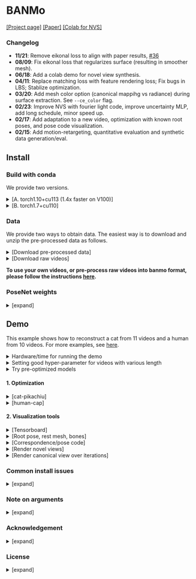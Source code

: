 # BANMo 
[[Project page]](https://banmo-www.github.io/) [[Paper]](https://banmo-www.github.io/banmo-cvpr.pdf) [[Colab for NVS]](https://colab.research.google.com/drive/1dQJn1vsuz0DkyRZbOA1SulkVQ0V1kMUP?usp=sharing)

### Changelog
- **11/21**: Remove eikonal loss to align with paper results, [#36](https://github.com/facebookresearch/banmo/issues/36)
- **08/09**: Fix eikonal loss that regularizes surface (resulting in smoother mesh).
- **06/18**: Add a colab demo for novel view synthesis.
- **04/11**: Replace matching loss with feature rendering loss; Fix bugs in LBS; Stablize optimization.
- **03/20**: Add mesh color option (canonical mappihg vs radiance) during surface extraction. See `--ce_color` flag.
- **02/23**: Improve NVS with fourier light code, improve uncertainty MLP, add long schedule, minor speed up.
- **02/17**: Add adaptation to a new video, optimization with known root poses, and pose code visualization.
- **02/15**: Add motion-retargeting, quantitative evaluation and synthetic data generation/eval.

## Install
### Build with conda
We provide two versions. 
<details><summary>[A. torch1.10+cu113 (1.4x faster on V100)]</summary>

```
# clone repo
git clone git@github.com:facebookresearch/banmo.git --recursive
cd banmo
# install conda env
conda env create -f misc/banmo-cu113.yml
conda activate banmo-cu113
# install pytorch3d (takes minutes), kmeans-pytorch
pip install -e third_party/pytorch3d
pip install -e third_party/kmeans_pytorch
# install detectron2
python -m pip install detectron2 -f \
  https://dl.fbaipublicfiles.com/detectron2/wheels/cu113/torch1.10/index.html
```
</details>

<details><summary>[B. torch1.7+cu110]</summary>

```
# clone repo
git clone git@github.com:facebookresearch/banmo.git --recursive
cd banmo
# install conda env
conda env create -f misc/banmo.yml
conda activate banmo
# install kmeans-pytorch
pip install -e third_party/kmeans_pytorch
# install detectron2
python -m pip install detectron2 -f \
  https://dl.fbaipublicfiles.com/detectron2/wheels/cu110/torch1.7/index.html
```
</details>

### Data
We provide two ways to obtain data. 
The easiest way is to download and unzip the pre-processed data as follows.
<details><summary>[Download pre-processed data]</summary>

We provide preprocessed data for cat and human.
Download the pre-processed `rgb/mask/flow/densepose` images as follows
```
# (~8G for each)
bash misc/processed/download.sh cat-pikachiu
bash misc/processed/download.sh human-cap
```
</details>

<details><summary>[Download raw videos]</summary>

Download raw videos to `./raw/` folder
```
bash misc/vid/download.sh cat-pikachiu
bash misc/vid/download.sh human-cap
bash misc/vid/download.sh dog-tetres
bash misc/vid/download.sh cat-coco
```
</details>

**To use your own videos, or pre-process raw videos into banmo format, 
please follow the instructions [here](./preprocess).**

### PoseNet weights
<details><summary>[expand]</summary>

Download pre-trained PoseNet weights for human and quadrupeds
```
mkdir -p mesh_material/posenet && cd "$_"
wget $(cat ../../misc/posenet.txt); cd ../../
```
</details>


## Demo
This example shows how to reconstruct a cat from 11 videos and a human from 10 videos.
For more examples, see [here](./scripts/README.md).

<details><summary>Hardware/time for running the demo</summary>

The [short schedule](./scripts/template-short.sh) takes 4 hours on 2 V100 GPUs (+SSD storage).
To reach higher quality, the [full schedule](./scripts/template.sh) takes 12 hours.
We provide a [script](./scripts/template-accu.sh) that use gradient accumulation
 to support experiments on fewer GPUs / GPU with lower memory.
</details>

<details><summary>Setting good hyper-parameter for videos with various length</summary>

When optimizing videos with different lengths, we found it useful to scale batchsize with the number of frames.
A rule of thumb is to set "num gpus" x "batch size" x "accu steps" ~= num frames.
This means more video frames needs more GPU memory but the same optimization time.
</details>

<details><summary>Try pre-optimized models</summary>

We provide [pre-optimized models](https://www.dropbox.com/sh/5ue6tpsqmt6gstw/AAB9FD6on0UZDnThr6GEde46a?dl=0) 
and scripts to run novel view synthesis and mesh extraction (results saved at `tmp/*all.mp4`). Also see this [Colab for NVS](https://colab.research.google.com/drive/1dQJn1vsuz0DkyRZbOA1SulkVQ0V1kMUP?usp=sharing).
 
```
# download pre-optimized models
mkdir -p tmp && cd "$_"
wget https://www.dropbox.com/s/qzwuqxp0mzdot6c/cat-pikachiu.npy
wget https://www.dropbox.com/s/dnob0r8zzjbn28a/cat-pikachiu.pth
wget https://www.dropbox.com/s/p74aaeusprbve1z/opts.log # flags used at opt time
cd ../

seqname=cat-pikachiu
# render novel views
bash scripts/render_nvs.sh 0 $seqname tmp/cat-pikachiu.pth 5 0
# argv[1]: gpu id
# argv[2]: sequence name
# argv[3]: path to the weights
# argv[4]: video id used for pose traj
# argv[5]: video id used for root traj

# Extract articulated meshes and render
bash scripts/render_mgpu.sh 0 $seqname tmp/cat-pikachiu.pth \
        "0 5" 64
# argv[1]: gpu id
# argv[2]: sequence name
# argv[3]: weights path
# argv[4]: video id separated by space
# argv[5]: resolution of running marching cubes (use 256 to get higher-res mesh)
```

</details>

#### 1. Optimization
<details><summary>[cat-pikachiu]</summary>

```
seqname=cat-pikachiu
# To speed up data loading, we store images as lines of pixels). 
# only needs to run it once per sequence and data are stored
python preprocess/img2lines.py --seqname $seqname

# Optimization
bash scripts/template.sh 0,1 $seqname 10001 "no" "no"
# argv[1]: gpu ids separated by comma 
# args[2]: sequence name
# args[3]: port for distributed training
# args[4]: use_human, pass "" for human cse, "no" for quadreped cse
# args[5]: use_symm, pass "" to force x-symmetric shape

# Extract articulated meshes and render
bash scripts/render_mgpu.sh 0 $seqname logdir/$seqname-e120-b256-ft2/params_latest.pth \
        "0 1 2 3 4 5 6 7 8 9 10" 256
# argv[1]: gpu id
# argv[2]: sequence name
# argv[3]: weights path
# argv[4]: video id separated by space
# argv[5]: resolution of running marching cubes (256 by default)
```

https://user-images.githubusercontent.com/13134872/154554031-332e2355-3303-43e3-851c-b5812699184b.mp4


</details>

<details><summary>[human-cap]</summary>

```
seqname=adult7
python preprocess/img2lines.py --seqname $seqname
bash scripts/template.sh 0,1 $seqname 10001 "" ""
bash scripts/render_mgpu.sh 0 $seqname logdir/$seqname-e120-b256-ft2/params_latest.pth \
        "0 1 2 3 4 5 6 7 8 9" 256
```

https://user-images.githubusercontent.com/13134872/154554210-3bb0a439-fe46-4ea3-a058-acecf5f8dbb5.mp4
  
</details>

#### 2. Visualization tools
<details><summary>[Tensorboard]</summary>

```
# You may need to set up ssh tunneling to view the tensorboard monitor locally.
screen -dmS "tensorboard" bash -c "tensorboard --logdir=logdir --bind_all"
```
</details>

<details><summary>[Root pose, rest mesh, bones]</summary>

To draw root pose trajectories (+rest shape) over epochs
```
# logdir
logdir=logdir/$seqname-e120-b256-init/
# first_idx, last_idx specifies what frames to be drawn
python scripts/visualize/render_root.py --testdir $logdir --first_idx 0 --last_idx 120
```
Find the output at `$logdir/mesh-cam.gif`. 
During optimization, the rest mesh and bones at each epoch are saved at `$logdir/*rest.obj`.

https://user-images.githubusercontent.com/13134872/154553887-1871fdea-24f4-4a79-8689-86ff6af7fa52.mp4

</details>

<details><summary>[Correspondence/pose code]</summary>

To visualize 2d-2d and 2d-3d matchings of the latest epoch weights
```
# 2d matches between frame 0 and 100 via 2d->feature matching->3d->geometric warp->2d
bash scripts/render_match.sh $logdir/params_latest.pth "0 100" "--render_size 128"
```
2d-2d matches will be saved to `tmp/match_%03d.jpg`. 
2d-3d feature matches of frame 0 will be saved to `tmp/match_line_pred.obj`.
2d-3d geometric warps of frame 0 will be saved to `tmp/match_line_exp.obj`.
near-plane frame 0 will be saved to `tmp/match_plane.obj`.
Pose code visualization will be saved at `tmp/code.mp4`.

https://user-images.githubusercontent.com/13134872/154553652-c93834db-cce2-4158-a30a-21680ab46a63.mp4


</details>

<details><summary>[Render novel views]</summary>

Render novel views at the canonical camera coordinate
```
bash scripts/render_nvs.sh 0 $seqname logdir/$seqname-e120-b256-ft2/params_latest.pth 5 0
# argv[1]: gpu id
# argv[2]: sequence name
# argv[3]: path to the weights
# argv[4]: video id used for pose traj
# argv[5]: video id used for root traj
```
Results will be saved at `logdir/$seqname-e120-b256-ft2/nvs*.mp4`.
  
https://user-images.githubusercontent.com/13134872/155441493-38bf7a02-a6ee-4f2f-9dc5-0cf98a4c7c45.mp4

</details>

<details><summary>[Render canonical view over iterations]</summary>

Render depth and color of the canonical view over optimization iterations
```
bash scripts/nvs_iter.sh 0 logdir/$seqname-e120-b256-init/
# argv[1]: gpu id
# argv[2]: path to the logdir
```
Results will be saved at `logdir/$seqname-e120-b256-init/vis-iter*.mp4`.
  

https://user-images.githubusercontent.com/13134872/162283256-49f9de87-0bce-4f7f-9376-651a170e8879.mp4



https://user-images.githubusercontent.com/13134872/162283257-7636462b-c698-4411-9084-57f7a0bb89e8.mp4



</details>

### Common install issues
<details><summary>[expand]</summary>

* Q: pyrender reports `ImportError: Library "GLU" not found.`
    * install `sudo apt install freeglut3-dev`
* Q: ffmpeg reports `libopenh264.so.5` not fund
    * resinstall ffmpeg in conda `conda install -c conda-forge ffmpeg`
</details>

### Note on arguments
<details><summary>[expand]</summary>

- use `--use_human` for human reconstruction, otherwise it assumes quadruped animals
- use `--full_mesh` to disable visibility check at mesh extraction time
- use `--noce_color` at mesh extraction time to assign radiance instead canonical mapping as vertex colors.
- use `--queryfw` at mesh extraction time to extract forward articulated meshes, which only needs to run marching cubes once.
- use `--use_cc` maintains the largest connected component for rest mesh in order to set the object bounds and near-far plane (by default turned on). Turn it off with `--nouse_cc` for disconnected objects such as hands.
- use `--debug` to print out the rough time each component takes.
</details>

### Acknowledgement
<details><summary>[expand]</summary>

Volume rendering code is borrowed from [Nerf_pl](https://github.com/kwea123/nerf_pl).
Flow estimation code is adapted from [VCN-robust](https://github.com/gengshan-y/rigidmask).
Other external repos:
- [Detectron2](https://github.com/facebookresearch/detectron2) (modified)
- [SoftRas](https://github.com/ShichenLiu/SoftRas) (modified, for synthetic data generation)
- [Chamfer3D](https://github.com/ThibaultGROUEIX/ChamferDistancePytorch) (for evaluation)
</details>

### License
<details><summary>[expand]</summary>

- [CC-BY-NC 4.0](https://creativecommons.org/licenses/by-nc/4.0/legalcode). 
See the [LICENSE](LICENSE) file. 
</details>
